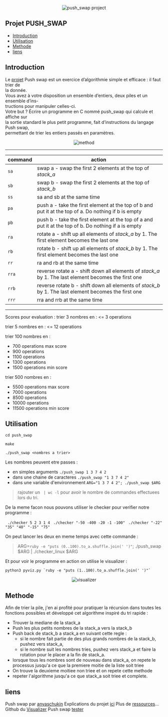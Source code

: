 <p align="center">
  <img src="https://cdn.discordapp.com/attachments/889061317321838627/1158799834447355994/push_swap.png?ex=651d8ff1&is=651c3e71&hm=5d3eef9f92b17571391b9615e86aaaca12f31dd71acb491453bdf1d570098219&raw=true" alt="push_swap project"/>
</p>

## Projet PUSH_SWAP

* [Introduction](#introduction)
* [Utilisation](#utilisation)
* [Methode](#methode)
* [liens](#liens)

## Introduction

Le [projet](./resources/fr.subject.pdf)  Push swap  est un exercice d’algorithmie simple et efficace : il faut trier de  
la donnée.  
Vous avez à votre disposition un ensemble d’entiers, deux piles et un ensemble d’ins-  
tructions pour manipuler celles-ci.  
Votre but ? Écrire un programme en C nommé  push_swap  qui calcule et affiche sur  
la sortie standard le plus petit programme, fait d’instructions du  langage Push swap,  
permettant de trier les entiers passés en paramètres.

<p align="center">
  <img src="https://cdn.discordapp.com/attachments/889061317321838627/1158799849832063008/method.png?ex=651d8ff5&is=651c3e75&hm=49459e883d91b2573b49bd653b546b9ee5b395e5648dbe372c521a2f1c873b3e&raw=true" alt="method"/>
</p>

---

command  | action |
---|------|
`sa` | swap a - swap the first 2 elements at the top of *stack_a*					|
`sb` | swap b - swap the first 2 elements at the top of *stack_b*	|
`ss` | sa and sb at the same time |
`pa` | push a - take the first element at the top of b and put it at the top of a. Do nothing if b is empty|
`pb` | push b - take the first element at the top of a and put it at the top of b. Do nothing if a is empty |
`ra` | rotate a - shift up all elements of *stack_a* by 1. The first element becomes the last one			|
`rb` | rotate b - shift up all elements of *stack_b* by 1. The first element becomes the last one 		|
`rr` | ra and rb at the same time			|
`rra` |  reverse rotate a - shift down all elements of *stack_a* by 1. The last element becomes the first one	|
`rrb` |  reverse rotate b - shift down all elements of *stack_b* by 1. The last element becomes the first one	|
`rrr` | rra and rrb at the same time		|

---
Scores pour evaluation :
trier 3 nombres en : <= 3 operations

trier 5 nombres en : <= 12 operations

trier 100 nombres en :

* 700 operations max score
* 900 operations
* 1100 operations
* 1300 operations
* 1500 operations min score

trier 500 nombres en :

* 5500 operations max score
* 7000 operations
* 8500 operations
* 10000 operations
* 11500 operations min score

## Utilisation

`cd push_swap`

`make`

`./push_swap <nombres a trier>`

Les nombres peuvent etre passes :

* en simples arguments `./push_swap 1 3 7 4 2`
* dans une chaine de caracteres `./push_swap "1 3 7 4 2"` 
* dans une variable d'environnement `ARG="1 3 7 4 2"; ./push_swap $ARG`

> rajouter un ` | wc -l` pour avoir le nombre de commandes effectuees lors du tri.

De la meme facon nous pouvons utiliser le checker pour verifier notre programme :

` ./checker 5 2 3 1 4`
` ./checker "-50 -400 -20 -1 -100"`
` ./checker "-22" "35" "40" "-15" "75"`

On peut lancer les deux en meme temps avec cette commande :

> ARG=`ruby -e "puts (0..100).to_a.shuffle.join(' ')"`; ./push_swap $ARG | ./checker_linux $ARG

Et pour voir le programme en action on utilise le visualizer :

    python3 pyviz.py `ruby -e "puts (1..100).to_a.shuffle.join(' ')"`

<p align="center">
  <img src="https://cdn.discordapp.com/attachments/889061317321838627/1158801495840534599/push_swap_visualizer.gif?ex=651d917e&is=651c3ffe&hm=07ad4d8013395af60e7ee9c77ffbcde60932716d028c8449357a1a7740f62b99&raw=true" alt="visualizer"/>
</p>

## Methode

Afin de trier la pile, j'en ai profité pour pratiquer la récursion dans toutes les fonctions possibles et développé cet algorithme inspiré du tri rapide :

 - Trouver la mediane de la stack_a
 - Push les plus petits nombres de la stack_a vers la stack_b
 - Push back de stack_b a stack_a en suivant cette regle :
	 -  si le nombre fait partie de des plus grands nombres de la stack_b, pushez vers stack_a,
	 - si le nombre suit les nombres tries, pushez vers stack_a et faire la rotation pour le placer a la fin de stack_a.
- lorsque tous les nombres sont de nouveau dans stack_a, on repete le processus jusqu'a ce que la premiere moitie de la liste soit triee
- On trouve la deuxieme moitiee non triee et on repete cette methode
- repeter l'algorithme jusqu'a ce que stack_a soit triee et complete.

## liens
Push swap par [anyaschukin](https://github.com/anyaschukin/Push_Swap/tree/master)
Explications du projet [ici](https://medium.com/@msouiyeh/not-your-typical-42network-push-swap-cc583f863a90)
Plus de [ressources](https://push_swap.simple.ink/resources-6af6a8eb190b46e3aad85e9a2d4486c7)...
Github du [Visualizer](https://github.com/o-reo/push_swap_visualizer)
Push swap [tester](https://github.com/laisarena/push_swap_tester)

